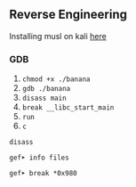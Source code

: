 ## Reverse Engineering

Installing musl on kali [here](https://github.com/GinberSnap/command-cheatsheet/blob/main/setting-up-kali.md#installing-musl)

### GDB

1. `chmod +x ./banana`
2. `gdb ./banana`
3. `disass main`
4. `break __libc_start_main`
5. `run`
6. `c`

```
disass
``` 
```
gef➤ info files
```
```
gef➤ break *0x980
```
